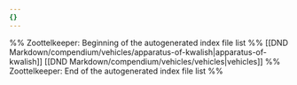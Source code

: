 ```yaml
---
{}
---
```

%% Zoottelkeeper: Beginning of the autogenerated index file list  %%
 [[DND Markdown/compendium/vehicles/apparatus-of-kwalish|apparatus-of-kwalish]]
 [[DND Markdown/compendium/vehicles/vehicles|vehicles]]
%% Zoottelkeeper: End of the autogenerated index file list  %%
